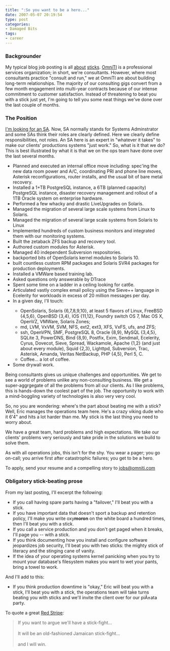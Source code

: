 ```yaml
---
title: ":So you want to be a hero..."
date: 2007-05-07 20:19:54
type: post
categories:
- Damaged Bits
tags:
- career
---
```


<h3>Backgrounder</h3> <p>My typical blog job posting is all <a href="https://www.lethargy.org/~jesus/archives/55-Theo-seeks-aspiring-programmer.html">about</a> <a href="https://www.lethargy.org/~jesus/archives/78-Theo-seeks-aspiring-Systems-Administrator.html">sticks</a>.  <a href="https://omniti.com/">OmniTI</a> is a professional services organization; in short, we're consultants.  However, where most consultants practice "consult and run," we at OmniTI are about building long-term relationships. The majority of our consulting gigs convert from a few month engagement into multi-year contracts because of our intense commitment to customer satisfaction.  Instead of threatening to beat you with a stick just yet, I'm going to tell you some neat things we've done over the last couple of months.  </p>  <h3>The Position</h3> <p><a href="https://omniti.com/careers#sa">I'm looking for an SA</a>.  Now, SA normally stands for Systems Adminstrator and some SAs think their roles are clearly defined.  Here we clearly define responsibilities, not roles.  An SA here is an expert in "whatever it takes" to make our clients' productions systems "just work."  So, what is it that we do?  This is best illustrated by what it is that we on the ops team have done over the last several months.</p>  <ul>   <li>Planned and executed an internal office move including: spec'ing the new data room power and A/C, coordinating PRI and phone line moves, Asterisk reconfigurations, router installs, and the usual bit of bare metal recovery.</li>   <li>Installed a 1+TB PostgreSQL instance, a 6TB (planned capacity) PostgreSQL instance, disaster recovery management and rollout of a 1TB Oracle system on enterprise hardware.</li>   <li>Performed a few whacky and drastic LiveUpgrades on Solaris.</li>   <li>Managed the migration of several large scale systems from Linux to Solaris.</li>   <li>Managed the migration of several large scale systems from Solaris to Linux</li>   <li>Implemented hundreds of custom business monitors and integrated them with our monitoring systems.</li>   <li>Built the zetaback ZFS backup and recovery tool.</li>   <li>Authored custom modules for Asterisk.</li>   <li>Managed 40 independent Subversion respositories.</li>   <li>backported bits of OpenSolaris kernel modules to Solaris 10.</li>   <li>built countless custom RPM packages and Solaris SVR4 packages for production deployments.</li>   <li>Installed a VMWare based training lab.</li>   <li>Asked questions only answerable by DTrace</li>   <li>Spent some time on a ladder in a ceiling looking for cat6e.</li>   <li>Articulated vastly complex email policy using the Sieve++ language in Ecelerity for workloads in excess of  20 million messages per day.</li>   <li>In a given day, I'll touch:</li>   <ul>     <li>OpenSolaris, Solaris {6,7,8,9,10}, at least 5 flavors of Linux, FreeBSD {4,5,6}, OpenBSD {3,4}, IOS {11,12}, Foundry switch OS 7, Mac OS X, OpenVZ, VMWare, Solaris Zones;</li>     <li>md, LVM, VxVM, SVM, NFS, ext2, ext3, XFS, VxFS, ufs, and ZFS;</li>     <li>ssh, OpenVPN, SMF, PostgreSQL 8, Oracle {8,9}, MySQL {3,4,5}, SQLite 3, PowerDNS, Bind {8,9}, Postfix, Exim, Sendmail, Ecelerity, Cyrus, Dovecot, Sieve, Spread, Wackamole, Apache {1,2} (and just about every module), Squid {2,3}, Lighttpd, Subversion, Trac, Asterisk, Amanda, Veritas NetBackup, PHP {4,5}, Perl 5, C.     <li>Coffee... a lot of coffee.</li>   </ul>   <li>Some drywall work.</li> </ul>  <p>Being consultants gives us unique challenges and opportunities.  We get to see a world of problems unlike any non-consulting business.  We get a super-aggrgegate of all the problems from all our clients.  As I like problems, this is hands-down the coolest part of the job.   The opportunity to work with a mind-boggling variety of technologies is also very very cool.</p>  <p>So, no you are wondering: where's the part about beating me with a stick?  Well, Eric manages the operations team here.  He's a crazy viking dude who it 6'4" and hits a lot harder than me.  My stick is the last thing you need to worry about.</p>  <p>We have a great team, hard problems and high expectations.  We take our clients' problems very seriously and take pride in the solutions we build to solve them.</p>  <p>As with all operations jobs, this isn't for the shy. You wear a pager; you go on-call; you arrive first after catastrophic failures; you get to be a hero.</p>  <p>To apply, send your resume and a compelling story to <a href="mailto:jobs@omniti.com">jobs@omniti.com</a></p>  <h3>Obligatory stick-beating prose</h3> <p>From my last posting, I'll excerpt the following:</p>  <ul> <li>If you call having spare parts having a "failover," I'll beat you with a stick.</li>  <li>If you have important data that doesn't sport a backup and retention policy, I'll make you write oxy<b>moron</b> on the white board a hundred times, then I'll beat you with a stick.</li> <li>If you call a service production and you don't get paged when it breaks, I'll page you -- with a stick.</li> <li>If you think documenting how you install and configure software jeopardizes job security, I'll beat you with two sticks: the mighty stick of literacy and the stinging cane of vanity.</li> <li>If the idea of your operating systems kernel panicking when you try to mount your database's filesystem makes you want to wet your pants, bring a towel to work.</li> </ul>  <p>And I'll add to this:</p>  <ul>   <li>If you think production downtime is "okay," Eric will beat you with a stick, I'll beat you with a stick, the operations team will take turns beating you with sticks and we'll invite the client over for our piÃ±ata party.</li> </ul>  <p>To quote a great <a href="https://www.redstripebeer.com/">Red Stripe</a>:</p>  <blockquote> If you want to argue we'll have a stick-fight...<br /><br /> It will be an old-fashioned Jamaican stick-fight...<br /><br /> and I will win. </blockquote>
